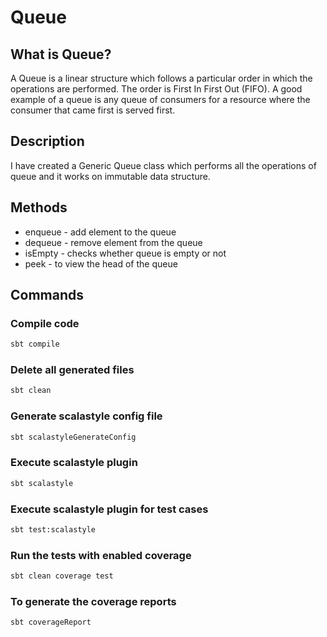 # Queue

## What is Queue?
A Queue is a linear structure which follows a particular order in which the operations are performed. The order is First In First Out (FIFO). A good example of a queue is any queue of consumers for a resource where the consumer that came first is served first.

## Description
I have created a Generic Queue class which performs all the operations of queue and it works on immutable data structure.

## Methods
* enqueue - add element to the queue
* dequeue - remove element from the queue
* isEmpty - checks whether queue is empty or not
* peek - to view the head of the queue

## Commands

### Compile code
```bash
sbt compile
```

### Delete all generated files
```bash
sbt clean
```

### Generate scalastyle config file
```bash
sbt scalastyleGenerateConfig
```

### Execute scalastyle plugin
```bash
sbt scalastyle
```

### Execute scalastyle plugin for test cases
```bash
sbt test:scalastyle
```

### Run the tests with enabled coverage
```bash
sbt clean coverage test
```

### To generate the coverage reports
```bash
sbt coverageReport
```